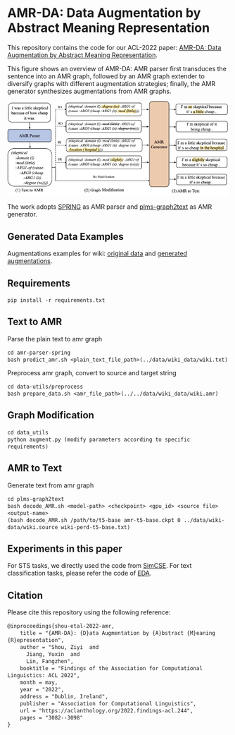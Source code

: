# AMR-DA: Data Augmentation by Abstract Meaning Representation

This repository contains the code for our ACL-2022 paper: [AMR-DA: Data Augmentation by Abstract Meaning Representation](https://aclanthology.org/2022.findings-acl.244).

This figure shows an overview of AMR-DA: AMR parser first transduces the sentence into an AMR graph, followed by an AMR graph extender to diversify graphs with different augmentation strategies; finally, the AMR generator synthesizes augmentations from AMR graphs.

![Screenshot](pic/pipeline.jpg)

The work adopts [SPRING](https://github.com/SapienzaNLP/spring) as AMR parser and [plms-graph2text](https://github.com/UKPLab/plms-graph2text) as AMR generator.

## Generated Data Examples
Augmentations examples for wiki:
[original data](https://drive.google.com/file/d/1SA8MsJvyDPdsQwZ0-QJ1jZ6P39Kp98WN/view?usp=sharing) and [generated augmentations](https://drive.google.com/file/d/1kXKeMwBqz0Bf0pyX_D4zFXCmZts8Iyg8/view?usp=sharing).

## Requirements 
```
pip install -r requirements.txt
```

## Text to AMR
Parse the plain text to amr graph
```
cd amr-parser-spring
bash predict_amr.sh <plain_text_file_path>(../data/wiki_data/wiki.txt)
```
Preprocess amr graph, convert to source and target string
```
cd data-utils/preprocess
bash prepare_data.sh <amr_file_path>(../../data/wiki_data/wiki.amr)
```

## Graph Modification
```
cd data_utils
python augment.py (modify parameters according to specific requirements)
```

## AMR to Text
Generate text from amr graph
```
cd plms-graph2text
bash decode_AMR.sh <model-path> <checkpoint> <gpu_id> <source file> <output-name>
(bash decode_AMR.sh /path/to/t5-base amr-t5-base.ckpt 0 ../data/wiki-data/wiki.source wiki-perd-t5-base.txt)
```

## Experiments in this paper
For STS tasks, we directly used the code from [SimCSE](https://github.com/princeton-nlp/SimCSE). For text classification tasks, please refer the code of [EDA](https://github.com/jasonwei20/eda_nlp).

## Citation
Please cite this repository using the following reference:
```
@inproceedings{shou-etal-2022-amr,
    title = "{AMR-DA}: {D}ata Augmentation by {A}bstract {M}eaning {R}epresentation",
    author = "Shou, Ziyi  and
      Jiang, Yuxin  and
      Lin, Fangzhen",
    booktitle = "Findings of the Association for Computational Linguistics: ACL 2022",
    month = may,
    year = "2022",
    address = "Dublin, Ireland",
    publisher = "Association for Computational Linguistics",
    url = "https://aclanthology.org/2022.findings-acl.244",
    pages = "3082--3098"
}
```

